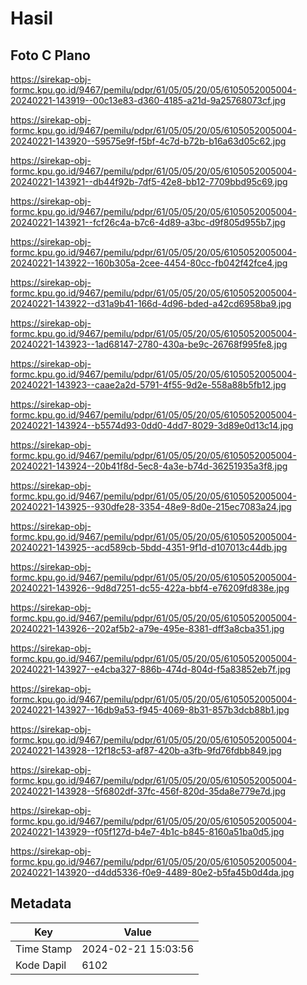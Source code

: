 # Hasil

## Foto C Plano

https://sirekap-obj-formc.kpu.go.id/9467/pemilu/pdpr/61/05/05/20/05/6105052005004-20240221-143919--00c13e83-d360-4185-a21d-9a25768073cf.jpg

https://sirekap-obj-formc.kpu.go.id/9467/pemilu/pdpr/61/05/05/20/05/6105052005004-20240221-143920--59575e9f-f5bf-4c7d-b72b-b16a63d05c62.jpg

https://sirekap-obj-formc.kpu.go.id/9467/pemilu/pdpr/61/05/05/20/05/6105052005004-20240221-143921--db44f92b-7df5-42e8-bb12-7709bbd95c69.jpg

https://sirekap-obj-formc.kpu.go.id/9467/pemilu/pdpr/61/05/05/20/05/6105052005004-20240221-143921--fcf26c4a-b7c6-4d89-a3bc-d9f805d955b7.jpg

https://sirekap-obj-formc.kpu.go.id/9467/pemilu/pdpr/61/05/05/20/05/6105052005004-20240221-143922--160b305a-2cee-4454-80cc-fb042f42fce4.jpg

https://sirekap-obj-formc.kpu.go.id/9467/pemilu/pdpr/61/05/05/20/05/6105052005004-20240221-143922--d31a9b41-166d-4d96-bded-a42cd6958ba9.jpg

https://sirekap-obj-formc.kpu.go.id/9467/pemilu/pdpr/61/05/05/20/05/6105052005004-20240221-143923--1ad68147-2780-430a-be9c-26768f995fe8.jpg

https://sirekap-obj-formc.kpu.go.id/9467/pemilu/pdpr/61/05/05/20/05/6105052005004-20240221-143923--caae2a2d-5791-4f55-9d2e-558a88b5fb12.jpg

https://sirekap-obj-formc.kpu.go.id/9467/pemilu/pdpr/61/05/05/20/05/6105052005004-20240221-143924--b5574d93-0dd0-4dd7-8029-3d89e0d13c14.jpg

https://sirekap-obj-formc.kpu.go.id/9467/pemilu/pdpr/61/05/05/20/05/6105052005004-20240221-143924--20b41f8d-5ec8-4a3e-b74d-36251935a3f8.jpg

https://sirekap-obj-formc.kpu.go.id/9467/pemilu/pdpr/61/05/05/20/05/6105052005004-20240221-143925--930dfe28-3354-48e9-8d0e-215ec7083a24.jpg

https://sirekap-obj-formc.kpu.go.id/9467/pemilu/pdpr/61/05/05/20/05/6105052005004-20240221-143925--acd589cb-5bdd-4351-9f1d-d107013c44db.jpg

https://sirekap-obj-formc.kpu.go.id/9467/pemilu/pdpr/61/05/05/20/05/6105052005004-20240221-143926--9d8d7251-dc55-422a-bbf4-e76209fd838e.jpg

https://sirekap-obj-formc.kpu.go.id/9467/pemilu/pdpr/61/05/05/20/05/6105052005004-20240221-143926--202af5b2-a79e-495e-8381-dff3a8cba351.jpg

https://sirekap-obj-formc.kpu.go.id/9467/pemilu/pdpr/61/05/05/20/05/6105052005004-20240221-143927--e4cba327-886b-474d-804d-f5a83852eb7f.jpg

https://sirekap-obj-formc.kpu.go.id/9467/pemilu/pdpr/61/05/05/20/05/6105052005004-20240221-143927--16db9a53-f945-4069-8b31-857b3dcb88b1.jpg

https://sirekap-obj-formc.kpu.go.id/9467/pemilu/pdpr/61/05/05/20/05/6105052005004-20240221-143928--12f18c53-af87-420b-a3fb-9fd76fdbb849.jpg

https://sirekap-obj-formc.kpu.go.id/9467/pemilu/pdpr/61/05/05/20/05/6105052005004-20240221-143928--5f6802df-37fc-456f-820d-35da8e779e7d.jpg

https://sirekap-obj-formc.kpu.go.id/9467/pemilu/pdpr/61/05/05/20/05/6105052005004-20240221-143929--f05f127d-b4e7-4b1c-b845-8160a51ba0d5.jpg

https://sirekap-obj-formc.kpu.go.id/9467/pemilu/pdpr/61/05/05/20/05/6105052005004-20240221-143920--d4dd5336-f0e9-4489-80e2-b5fa45b0d4da.jpg


## Metadata

| Key        | Value               |
| ---------- | ------------------- |
| Time Stamp | 2024-02-21 15:03:56 |
| Kode Dapil | 6102                |



